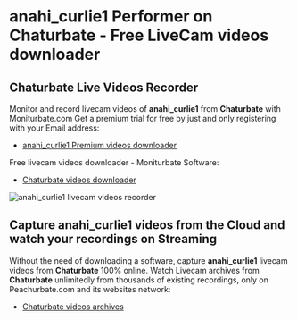 # anahi_curlie1 Performer on Chaturbate - Free LiveCam videos downloader

## Chaturbate Live Videos Recorder

Monitor and record livecam videos of **anahi_curlie1** from **Chaturbate** with Moniturbate.com
Get a premium trial for free by just and only registering with your Email address:
* [anahi_curlie1 Premium videos downloader](https://moniturbate.com/request-demo-licence-key.html)

Free livecam videos downloader - Moniturbate Software:
* [Chaturbate videos downloader](https://moniturbate.com/moniturbate-download-software.html)

![anahi_curlie1 livecam videos recorder](https://peachurnet.com/templates/moniturbate-software.png)


## Capture anahi_curlie1 videos from the Cloud and watch your recordings on Streaming

Without the need of downloading a software, capture **anahi_curlie1** livecam videos from **Chaturbate** 100% online.
Watch Livecam archives from **Chaturbate** unlimitedly from thousands of existing recordings, only on Peachurbate.com and its websites network:
* [Chaturbate videos archives](https://peachurnet.com/)